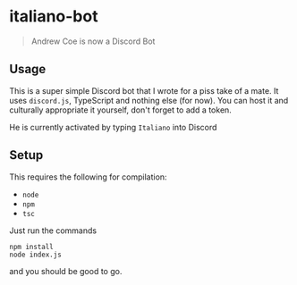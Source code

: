 # italiano-bot

> Andrew Coe is now a Discord Bot

## Usage

This is a super simple Discord bot that I wrote for a 
piss take of a mate. It uses `discord.js`, TypeScript and nothing else
(for now). You can host it and culturally appropriate it
yourself, don't forget to add a token.

He is currently activated by typing `Italiano` into Discord

## Setup

This requires the following for compilation:

- `node`
- `npm`
- `tsc`

Just run the commands
```
npm install
node index.js
```
and you should be good to go.
